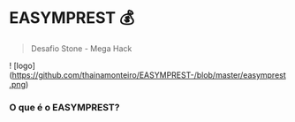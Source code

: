# EASYMPREST    :moneybag:
> Desafio Stone - Mega Hack

! [logo] (https://github.com/thainamonteiro/EASYMPREST-/blob/master/easymprest.png)

### O que é o EASYMPREST?
